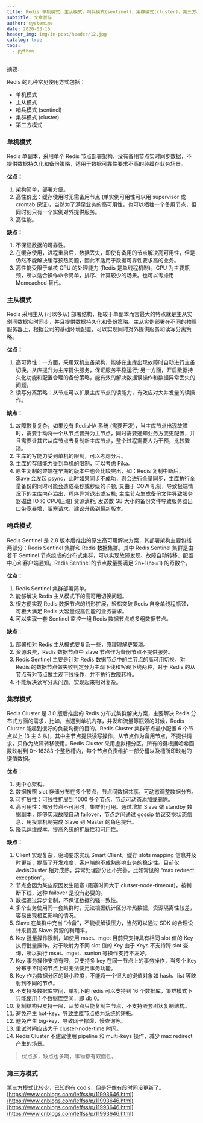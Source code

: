 ```yaml
---
title: Redis 单机模式，主从模式，哨兵模式(sentinel)，集群模式(cluster)，第三方模式优缺点分析 - leffss - 博客园
subtitle: 文章暂存
author: systemime
date: 2020-03-16
header_img: img/in-post/header/12.jpg
catalog: true
tags:
  - python
---
```

摘要.

<!-- more -->
Redis 的几种常见使用方式包括：

-   单机模式
-   主从模式
-   哨兵模式 (sentinel)
-   集群模式 (cluster)
-   第三方模式

### 单机模式

Redis 单副本，采用单个 Redis 节点部署架构，没有备用节点实时同步数据，不提供数据持久化和备份策略，适用于数据可靠性要求不高的纯缓存业务场景。

**优点：** 

1.  架构简单，部署方便。
2.  高性价比：缓存使用时无需备用节点 (单实例可用性可以用 supervisor 或 crontab 保证)，当然为了满足业务的高可用性，也可以牺牲一个备用节点，但同时刻只有一个实例对外提供服务。
3.  高性能。

**缺点：** 

1.  不保证数据的可靠性。
2.  在缓存使用，进程重启后，数据丢失，即使有备用的节点解决高可用性，但是仍然不能解决缓存预热问题，因此不适用于数据可靠性要求高的业务。
3.  高性能受限于单核 CPU 的处理能力 (Redis 是单线程机制)，CPU 为主要瓶颈，所以适合操作命令简单，排序、计算较少的场景。也可以考虑用 Memcached 替代。

### 主从模式

Redis 采用主从 (可以多从) 部署结构，相较于单副本而言最大的特点就是主从实例间数据实时同步，并且提供数据持久化和备份策略。主从实例部署在不同的物理服务器上，根据公司的基础环境配置，可以实现同时对外提供服务和读写分离策略。

**优点：** 

1.  高可靠性：一方面，采用双机主备架构，能够在主库出现故障时自动进行主备切换，从库提升为主库提供服务，保证服务平稳运行; 另一方面，开启数据持久化功能和配置合理的备份策略，能有效的解决数据误操作和数据异常丢失的问题。
2.  读写分离策略：从节点可以扩展主库节点的读能力，有效应对大并发量的读操作。

**缺点：** 

1.  故障恢复复杂，如果没有 RedisHA 系统 (需要开发)，当主库节点出现故障时，需要手动将一个从节点晋升为主节点，同时需要通知业务方变更配置，并且需要让其它从库节点去复制新主库节点，整个过程需要人为干预，比较繁琐。
2.  主库的写能力受到单机的限制，可以考虑分片。
3.  主库的存储能力受到单机的限制，可以考虑 Pika。
4.  原生复制的弊端在早期的版本中也会比较突出，如：Redis 复制中断后，Slave 会发起 psync，此时如果同步不成功，则会进行全量同步，主库执行全量备份的同时可能会造成毫秒或秒级的卡顿; 又由于 COW 机制，导致极端情况下的主库内存溢出，程序异常退出或宕机; 主库节点生成备份文件导致服务器磁盘 IO 和 CPU(压缩) 资源消耗; 发送数 GB 大小的备份文件导致服务器出口带宽暴增，阻塞请求，建议升级到最新版本。

### 哨兵模式

Redis Sentinel 是 2.8 版本后推出的原生高可用解决方案，其部署架构主要包括两部分：Redis Sentinel 集群和 Redis 数据集群。其中 Redis Sentinel 集群是由若干 Sentinel 节点组成的分布式集群，可以实现故障发现、故障自动转移、配置中心和客户端通知。Redis Sentinel 的节点数量要满足 2n+1(n>=1) 的奇数个。

**优点：** 

1.  Redis Sentinel 集群部署简单。
2.  能够解决 Redis 主从模式下的高可用切换问题。
3.  很方便实现 Redis 数据节点的线形扩展，轻松突破 Redis 自身单线程瓶颈，可极大满足 Redis 大容量或高性能的业务需求。
4.  可以实现一套 Sentinel 监控一组 Redis 数据节点或多组数据节点。

**缺点：** 

1.  部署相对 Redis 主从模式要复杂一些，原理理解更繁琐。
2.  资源浪费，Redis 数据节点中 slave 节点作为备份节点不提供服务。
3.  Redis Sentinel 主要是针对 Redis 数据节点中的主节点的高可用切换，对 Redis 的数据节点做失败判定分为主观下线和客观下线两种，对于 Redis 的从节点有对节点做主观下线操作，并不执行故障转移。
4.  不能解决读写分离问题，实现起来相对复杂。

### 集群模式

Redis Cluster 是 3.0 版后推出的 Redis 分布式集群解决方案，主要解决 Redis 分布式方面的需求，比如，当遇到单机内存，并发和流量等瓶颈的时候，Redis Cluster 能起到很好的负载均衡的目的。Redis Cluster 集群节点最小配置 6 个节点以上 (3 主 3 从)，其中主节点提供读写操作，从节点作为备用节点，不提供请求，只作为故障转移使用。Redis Cluster 采用虚拟槽分区，所有的键根据哈希函数映射到 0～16383 个整数槽内，每个节点负责维护一部分槽以及槽所印映射的键值数据。

**优点：** 

1.  无中心架构。
2.  数据按照 slot 存储分布在多个节点，节点间数据共享，可动态调整数据分布。
3.  可扩展性：可线性扩展到 1000 多个节点，节点可动态添加或删除。
4.  高可用性：部分节点不可用时，集群仍可用。通过增加 Slave 做 standby 数据副本，能够实现故障自动 failover，节点之间通过 gossip 协议交换状态信息，用投票机制完成 Slave 到 Master 的角色提升。
5.  降低运维成本，提高系统的扩展性和可用性。

**缺点：** 

1.  Client 实现复杂，驱动要求实现 Smart Client，缓存 slots mapping 信息并及时更新，提高了开发难度，客户端的不成熟影响业务的稳定性。目前仅 JedisCluster 相对成熟，异常处理部分还不完善，比如常见的 “max redirect exception”。
2.  节点会因为某些原因发生阻塞 (阻塞时间大于 clutser-node-timeout)，被判断下线，这种 failover 是没有必要的。
3.  数据通过异步复制，不保证数据的强一致性。
4.  多个业务使用同一套集群时，无法根据统计区分冷热数据，资源隔离性较差，容易出现相互影响的情况。
5.  Slave 在集群中充当 “冷备”，不能缓解读压力，当然可以通过 SDK 的合理设计来提高 Slave 资源的利用率。
6.  Key 批量操作限制，如使用 mset、mget 目前只支持具有相同 slot 值的 Key 执行批量操作。对于映射为不同 slot 值的 Key 由于 Keys 不支持跨 slot 查询，所以执行 mset、mget、sunion 等操作支持不友好。
7.  Key 事务操作支持有限，只支持多 key 在同一节点上的事务操作，当多个 Key 分布于不同的节点上时无法使用事务功能。
8.  Key 作为数据分区的最小粒度，不能将一个很大的键值对象如 hash、list 等映射到不同的节点。
9.  不支持多数据库空间，单机下的 redis 可以支持到 16 个数据库，集群模式下只能使用 1 个数据库空间，即 db 0。
10. 复制结构只支持一层，从节点只能复制主节点，不支持嵌套树状复制结构。
11. 避免产生 hot-key，导致主库节点成为系统的短板。
12. 避免产生 big-key，导致网卡撑爆、慢查询等。
13. 重试时间应该大于 cluster-node-time 时间。
14. Redis Cluster 不建议使用 pipeline 和 multi-keys 操作，减少 max redirect 产生的场景。

> 优点多，缺点也多啊，事物都有双面性。

### 第三方模式

第三方模式比较少，已知的有 codis，但是好像有段时间没更新了。 
 [https://www.cnblogs.com/leffss/p/11993646.html](https://www.cnblogs.com/leffss/p/11993646.html) 
 [https://www.cnblogs.com/leffss/p/11993646.html](https://www.cnblogs.com/leffss/p/11993646.html)
